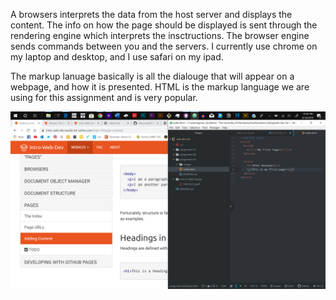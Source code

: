 A browsers interprets the data from the host server and displays the content. The info on how the page should be displayed is sent through the rendering engine which interprets the insctructions. The browser engine sends commands between you and the servers. I currently use chrome on my laptop and desktop, and I use safari on my ipad.

The markup lanuage basically is all the dialouge that will appear on a webpage, and how it is presented. HTML is the markup language we are using for this assignment and is very popular.

![My screenshot](./images/screenshot-a3.png)
